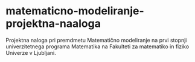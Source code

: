 # matematicno-modeliranje-projektna-naaloga
Projektna naloga pri premdmetu Matematično modeliranje na prvi stopnji univerzitetnega programa Matematika na Fakulteti za matematiko in fiziko Univerze v Ljubljani.
